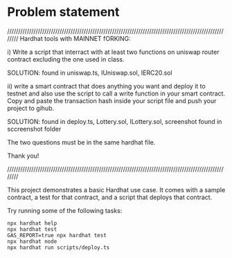 # Problem statement
////////////////////////////////////////////////////////////////////////////////////////////////////////
Hardhat tools with MAINNET fORKING:

i)  Write a script that interract with at least two functions on uniswap router contract excluding the one used in class.

SOLUTION: found in uniswap.ts, IUniswap.sol, IERC20.sol

ii) write a smart contract that does anything you want and deploy it to testnet and also use the script to call a write function in your smart contract.
Copy and paste the transaction hash inside your script file and push your project to gihub.

SOLUTION: found in deploy.ts, Lottery.sol, ILottery.sol, screenshot found in sccreenshot folder


The two questions must be in the same hardhat file.

Thank you!

////////////////////////////////////////////////////////////////////////////////////////////////////////

This project demonstrates a basic Hardhat use case. It comes with a sample contract, a test for that contract, and a script that deploys that contract.

Try running some of the following tasks:

```shell
npx hardhat help
npx hardhat test
GAS_REPORT=true npx hardhat test
npx hardhat node
npx hardhat run scripts/deploy.ts
```
